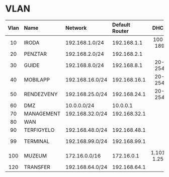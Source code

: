 # VLAN

|Vlan|Name|Network|Default Router|DHCP|DHCP Server|DNS1|DNS2|
|:---:|:---|:---|:---|:---:|:---|:---|:---|
|10|IRODA|192.168.1.0/24|192.168.1.1|100-189|192.168.1.198 (localfs)|192.168.1.198 (localfs)|172.16.0.52 (newlenin)|
|20|PENZTAR|192.168.2.0/24|192.168.2.1|
|30|GUIDE|192.168.8.0/24|192.168.8.1|20-254|192.168.8.1 (tűzfal)|
|40|MOBILAPP|192.168.16.0/24|192.168.16.1|20-254|192.168.16.1 (tűzfal)|192.168.16.1 (tűzfal)|
|50|RENDEZVENY|192.168.25.0/24|192.168.24.1|20-254|192.168.24.1 (tűzfal)|192.168.24.1 (tűzfal)|
|60|DMZ|10.0.0.0/24|10.0.0.1|
|70|MANAGEMENT|192.168.32.0/24|192.168.32.1|
|80|WAN|
|90|TERFIGYELO|192.168.48.0/24|192.168.48.1|
|99|TERMINAL|192.168.99.0/24|192.168.99.1||192.168.99.254 (tűzfal)|172.16.0.52 (newlenin)|
|100|MUZEUM|172.16.0.0/16|172.16.0.1|1.101-1.250|172.16.0.52 (newlenin)|172.16.0.52 (newlenin)|
|120|TRANSFER|192.168.64.0/24|192.168.64.1|
